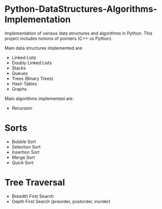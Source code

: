 # Python-DataStructures-Algorithms-Implementation

Implementation of various data structures and algorithms in Python.
This project includes notions of pointers (C++ vs Python).

Main data structures implemented are:
- Linked Lists
- Doubly Linked Lists
- Stacks
- Queues
- Trees (Binary Trees)
- Hash Tables
- Graphs

Main algorithms implemented are:
- Recursion 
# Sorts
- Bubble Sort
- Selection Sort
- Insertion Sort
- Merge Sort
- Quick Sort
# Tree Traversal
- Breadth First Search
- Depth First Search (preorder, postorder, inorder)
